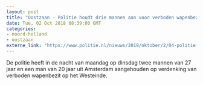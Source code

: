 ```yaml
---
layout: post
title: "Oostzaan - Politie houdt drie mannen aan voor verboden wapenbezit"
date: Tue, 02 Oct 2018 08:39:00 GMT
categories: 
- noord-holland 
- oostzaan 
externe_link: "https://www.politie.nl/nieuws/2018/oktober/2/04-politie-houdt-drie-mannen-aan-voor-verboden-wapenbezit.html"
---
```


De politie heeft in de nacht van maandag op dinsdag twee mannen van 27 jaar en een man van 20 jaar uit Amsterdam aangehouden op verdenking van verboden wapenbezit op het Westeinde.
